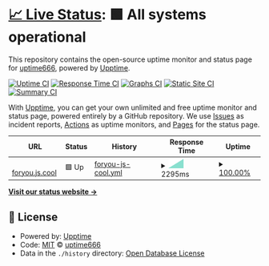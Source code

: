 # [📈 Live Status](https://up.ferdi.js.cool): <!--live status--> **🟩 All systems operational**

This repository contains the open-source uptime monitor and status page for [uptime666](https://up.ferdi.js.cool), powered by [Upptime](https://github.com/upptime/upptime).

[![Uptime CI](https://github.com/uptime666/upptime/workflows/Uptime%20CI/badge.svg)](https://github.com/uptime666/upptime/actions?query=workflow%3A%22Uptime+CI%22)
[![Response Time CI](https://github.com/uptime666/upptime/workflows/Response%20Time%20CI/badge.svg)](https://github.com/uptime666/upptime/actions?query=workflow%3A%22Response+Time+CI%22)
[![Graphs CI](https://github.com/uptime666/upptime/workflows/Graphs%20CI/badge.svg)](https://github.com/uptime666/upptime/actions?query=workflow%3A%22Graphs+CI%22)
[![Static Site CI](https://github.com/uptime666/upptime/workflows/Static%20Site%20CI/badge.svg)](https://github.com/uptime666/upptime/actions?query=workflow%3A%22Static+Site+CI%22)
[![Summary CI](https://github.com/uptime666/upptime/workflows/Summary%20CI/badge.svg)](https://github.com/uptime666/upptime/actions?query=workflow%3A%22Summary+CI%22)

With [Upptime](https://upptime.js.org), you can get your own unlimited and free uptime monitor and status page, powered entirely by a GitHub repository. We use [Issues](https://github.com/uptime666/upptime/issues) as incident reports, [Actions](https://github.com/uptime666/upptime/actions) as uptime monitors, and [Pages](https://up.ferdi.js.cool) for the status page.

<!--start: status pages-->
<!-- This summary is generated by Upptime (https://github.com/upptime/upptime) -->
<!-- Do not edit this manually, your changes will be overwritten -->
<!-- prettier-ignore -->
| URL | Status | History | Response Time | Uptime |
| --- | ------ | ------- | ------------- | ------ |
| <img alt="" src="https://icons.duckduckgo.com/ip3/foryou.js.cool.ico" height="13"> [foryou.js.cool](https://foryou.js.cool) | 🟩 Up | [foryou-js-cool.yml](https://github.com/uptime666/upptime/commits/HEAD/history/foryou-js-cool.yml) | <details><summary><img alt="Response time graph" src="./graphs/foryou-js-cool/response-time-week.png" height="20"> 2295ms</summary><br><a href="https://up.ferdi.js.cool/history/foryou-js-cool"><img alt="Response time 2295" src="https://img.shields.io/endpoint?url=https%3A%2F%2Fraw.githubusercontent.com%2Fuptime666%2Fupptime%2FHEAD%2Fapi%2Fforyou-js-cool%2Fresponse-time.json"></a><br><a href="https://up.ferdi.js.cool/history/foryou-js-cool"><img alt="24-hour response time 2295" src="https://img.shields.io/endpoint?url=https%3A%2F%2Fraw.githubusercontent.com%2Fuptime666%2Fupptime%2FHEAD%2Fapi%2Fforyou-js-cool%2Fresponse-time-day.json"></a><br><a href="https://up.ferdi.js.cool/history/foryou-js-cool"><img alt="7-day response time 2295" src="https://img.shields.io/endpoint?url=https%3A%2F%2Fraw.githubusercontent.com%2Fuptime666%2Fupptime%2FHEAD%2Fapi%2Fforyou-js-cool%2Fresponse-time-week.json"></a><br><a href="https://up.ferdi.js.cool/history/foryou-js-cool"><img alt="30-day response time 2295" src="https://img.shields.io/endpoint?url=https%3A%2F%2Fraw.githubusercontent.com%2Fuptime666%2Fupptime%2FHEAD%2Fapi%2Fforyou-js-cool%2Fresponse-time-month.json"></a><br><a href="https://up.ferdi.js.cool/history/foryou-js-cool"><img alt="1-year response time 2295" src="https://img.shields.io/endpoint?url=https%3A%2F%2Fraw.githubusercontent.com%2Fuptime666%2Fupptime%2FHEAD%2Fapi%2Fforyou-js-cool%2Fresponse-time-year.json"></a></details> | <details><summary><a href="https://up.ferdi.js.cool/history/foryou-js-cool">100.00%</a></summary><a href="https://up.ferdi.js.cool/history/foryou-js-cool"><img alt="All-time uptime 100.00%" src="https://img.shields.io/endpoint?url=https%3A%2F%2Fraw.githubusercontent.com%2Fuptime666%2Fupptime%2FHEAD%2Fapi%2Fforyou-js-cool%2Fuptime.json"></a><br><a href="https://up.ferdi.js.cool/history/foryou-js-cool"><img alt="24-hour uptime 100.00%" src="https://img.shields.io/endpoint?url=https%3A%2F%2Fraw.githubusercontent.com%2Fuptime666%2Fupptime%2FHEAD%2Fapi%2Fforyou-js-cool%2Fuptime-day.json"></a><br><a href="https://up.ferdi.js.cool/history/foryou-js-cool"><img alt="7-day uptime 100.00%" src="https://img.shields.io/endpoint?url=https%3A%2F%2Fraw.githubusercontent.com%2Fuptime666%2Fupptime%2FHEAD%2Fapi%2Fforyou-js-cool%2Fuptime-week.json"></a><br><a href="https://up.ferdi.js.cool/history/foryou-js-cool"><img alt="30-day uptime 100.00%" src="https://img.shields.io/endpoint?url=https%3A%2F%2Fraw.githubusercontent.com%2Fuptime666%2Fupptime%2FHEAD%2Fapi%2Fforyou-js-cool%2Fuptime-month.json"></a><br><a href="https://up.ferdi.js.cool/history/foryou-js-cool"><img alt="1-year uptime 100.00%" src="https://img.shields.io/endpoint?url=https%3A%2F%2Fraw.githubusercontent.com%2Fuptime666%2Fupptime%2FHEAD%2Fapi%2Fforyou-js-cool%2Fuptime-year.json"></a></details>

<!--end: status pages-->

[**Visit our status website →**](https://up.ferdi.js.cool)

## 📄 License

- Powered by: [Upptime](https://github.com/upptime/upptime)
- Code: [MIT](./LICENSE) © [uptime666](https://up.ferdi.js.cool)
- Data in the `./history` directory: [Open Database License](https://opendatacommons.org/licenses/odbl/1-0/)
